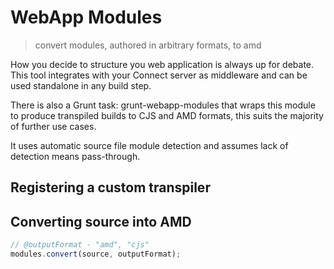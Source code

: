 WebApp Modules
==============

> convert modules, authored in arbitrary formats, to amd

How you decide to structure you web application is always up for debate.  This
tool integrates with your Connect server as middleware and can be used
standalone in any build step.

There is also a Grunt task: grunt-webapp-modules that wraps this module to
produce transpiled builds to CJS and AMD formats, this suits the majority of
further use cases.

It uses automatic source file module detection and assumes lack of detection
means pass-through.

## Registering a custom transpiler ##


## Converting source into AMD ##

``` javascript
// @outputFormat - "amd", "cjs"
modules.convert(source, outputFormat);
